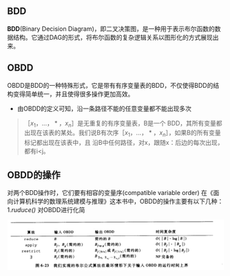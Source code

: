 

## BDD
**BDD**(Binary Decision Diagram)，即二叉决策图，是一种用于表示布尔函数的数据结构。它通过DAG的形式，将布尔函数的复杂逻辑关系以图形化的方式展现出来。
## OBDD
OBDD是BDD的一种特殊形式，它是带有有序变量表的BDD，不仅使得BDD的结构变得简单统一，并且使得很多操作更加高效。
- 由OBDD的定义可知，沿一条路径不能的任意变量都不能出现多次
> $［x_1，...，*，x_n］$是⽆重复的有序变量表，B是⼀个 BDD，其所有变量都出现在该表的某处。我们说B有次序$［x_1，...，*，x_n］$，如果B的所有变量标记都出现在该表中，且 沿B中任何路径，对x，跟随x：后边的每次出现，都有i<j。
## OBDD的操作
对两个BDD操作时，它们要有相容的变量序(compatible variable order)
在《面向计算机科学的数理系统建模与推理》这本书中，OBDD的操作主要有以下几种：
1.*ruduce()* 对OBDD进行化简


![](https://raw.githubusercontent.com/ustc21xyx/picture-bed/main/20240418172757.png)





